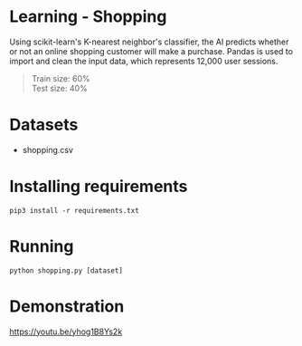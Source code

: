 # Learning - Shopping 
Using scikit-learn's K-nearest neighbor's classifier, the AI predicts whether or not an online shopping customer will make a purchase. Pandas is used to import and clean the input data, which represents 12,000 user sessions. 
> Train size: 60% <br>
> Test size: 40% 

# Datasets
* shopping.csv

# Installing requirements
`pip3 install -r requirements.txt`

# Running
`python shopping.py [dataset]`

# Demonstration
https://youtu.be/yhog1B8Ys2k
